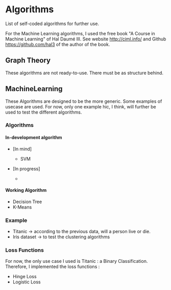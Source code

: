 # Algorithms
List of self-coded algorithms for further use. 

For the Machine Learning algorithms, I used the free book "A Course in Machine Learning" of Hal Daumé III. 
See website http://ciml.info/ and Github https://github.com/hal3 of the author of the book.

## Graph Theory
These algorithms are not ready-to-use. There must be as structure behind.

## MachineLearning
These Algorithms are designed to be the more generic. Some examples of usecase are used.
For now, only one example hic, I think, will further be used to test the different algorithms.

### Algorithms

#### In-development algorithm
* [In mind]

    * SVM

* [In progress]

    * 

#### Working Algorithm

* Decision Tree
* K-Means

### Example

* Titanic -> according to the previous data, will a person live or die.
* Iris dataset -> to test the clustering algorithms

### Loss Functions

For now, the only use case I used is Titanic : a Binary Classification.
Therefore, I implemented the loss functions : 
 * Hinge Loss
 * Logistic Loss
